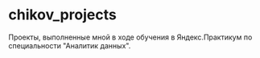 # chikov_projects
Проекты, выполненные мной в ходе обучения в Яндекс.Практикум по специальности "Аналитик данных".
